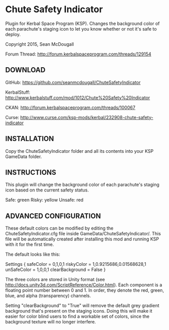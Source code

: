# Chute Safety Indicator
Plugin for Kerbal Space Program (KSP).  Changes the background color of each parachute's staging icon to let you know whether or not it's safe to deploy.

Copyright 2015, Sean McDougall

Forum Thread: http://forum.kerbalspaceprogram.com/threads/129154

## DOWNLOAD

GitHub: https://github.com/seanmcdougall/ChuteSafetyIndicator

KerbalStuff: http://www.kerbalstuff.com/mod/1012/Chute%20Safety%20Indicator

CKAN: http://forum.kerbalspaceprogram.com/threads/100067

Curse: http://www.curse.com/ksp-mods/kerbal/232908-chute-safety-indicator

## INSTALLATION
Copy the ChuteSafetyIndicator folder and all its contents into your KSP GameData folder.

## INSTRUCTIONS
This plugin will change the background color of each parachute's staging icon based on the current safety status.

Safe: green
Risky: yellow
Unsafe: red

## ADVANCED CONFIGURATION
These default colors can be modified by editing the ChuteSafetyIndicator.cfg file inside GameData/ChuteSafetyIndicator/.  This file will be automatically created after installing this mod
and running KSP with it for the first time.

The default looks like this:

  Settings
  {
      safeColor = 0,1,0,1
      riskyColor = 1,0.9215686,0.01568628,1
      unSafeColor = 1,0,0,1
      clearBackground = False
  }

The three colors are stored in Unity format (see http://docs.unity3d.com/ScriptReference/Color.html).  Each component is a floating point number between 0 and 1.  In order, they denote the red,
green, blue, and alpha (transparency) channels.  

Setting "clearBackground" to "True" will remove the default grey gradient background that's present on the staging icons.  Doing this will make it easier for color blind users to find a workable set of
colors, since the background texture will no longer interfere.